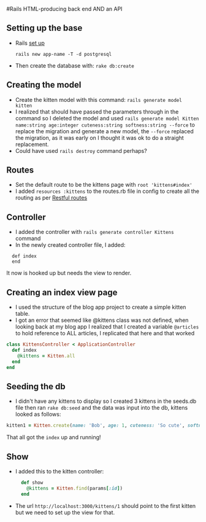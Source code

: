 #Rails HTML-producing back end AND an API

## Setting up the base

- Rails [set up](https://joesasson.github.io/2017/03/24/setting-up-a-rails-app-with-rspec-and-postgres.html)

  `rails new app-name -T -d postgresql`

- Then create the database with: `rake db:create`

## Creating the model

- Create the kitten model with this command: `rails generate model kitten`
- I realized that should have passed the parameters through in the command so I deleted the model and used `rails generate model Kitten name:string age:integer cuteness:string softness:string --force` to replace the migration and generate a new model, the `--force` replaced the migration, as it was early on I thought it was ok to do a straight replacement.
- Could have used `rails destroy` command perhaps?

## Routes

- Set the default route to be the kittens page with `root 'kittens#index'`
- I added `resources :kittens` to the routes.rb file in config to create all the routing as per [Restful routes](https://www.theodinproject.com/courses/ruby-on-rails/lessons/routing#the-rails-way-to-write-restful-routes)

## Controller

- I added the controller with `rails generate controller Kittens` command
- In the newly created controller file, I added:

```
  def index
  end
```

It now is hooked up but needs the view to render.

## Creating an index view page

- I used the structure of the blog app project to create a simple kitten table.
- I got an error that seemed like @kittens class was not defined, when looking back at my blog app I realized that I created a variable `@articles` to hold reference to ALL articles, I replicated that here and that worked

```ruby
class KittensController < ApplicationController
  def index
    @kittens = Kitten.all
  end
end
```

## Seeding the db

- I didn't have any kittens to display so I created 3 kittens in the seeds.db file then ran `rake db:seed` and the data was input into the db, kittens looked as follows:

```ruby
kitten1 = Kitten.create(name: 'Bob', age: 1, cuteness: 'So cute', softness: 'very')
```

That all got the `index` up and running!

## Show

- I added this to the kitten controller:
  ```ruby
    def show
      @kittens = Kitten.find(params[:id])
    end
  ```
- The url `http://localhost:3000/kittens/1` should point to the first kitten but we need to set up the view for that.

